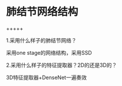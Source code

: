 # 肺结节网络结构

+++++

1.采用什么样子的肺结节网络？

采用one stage的网络结构，采用SSD

2.采用什么样子的特征提取器？2D的还是3D的？

3D特征提取器+DenseNet一遍奏效

